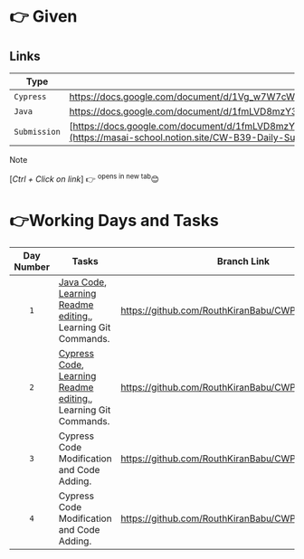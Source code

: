 # 👉 Given
## Links
| Type | Link |
| --- | --- |
| `Cypress` | https://docs.google.com/document/d/1Vg_w7W7cWbaoCtJP8Od89vhW4WknQ8QN/edit |
| `Java` | https://docs.google.com/document/d/1fmLVD8mzY3hxNgZts477zthLmaUaeogFglJDPdfqqpw/edit#heading=h.jcs07vg2nrpd |
| `Submission` | [https://docs.google.com/document/d/1fmLVD8mzY3hxNgZts477zthLmaUaeogFglJDPdfqqpw/edit#heading=h.jcs07vg2nrpd](https://masai-school.notion.site/CW-B39-Daily-Submissions-10faadbf4a8d816d899ef787ab5fdab0) |

> [!NOTE]
> [*Ctrl + Click on link*] 👉 <sup>opens in new tab</sup>😊

# 👉Working Days and Tasks
| Day Number | Tasks | Branch Link |
| :---: | --- | --- |
| `1` | [Java Code](https://github.com/RouthKiranBabu/CWP_B39/tree/day_1/Java), [Learning Readme editing.](https://docs.github.com/en/get-started/writing-on-github/getting-started-with-writing-and-formatting-on-github/quickstart-for-writing-on-github#introduction), Learning Git Commands. | https://github.com/RouthKiranBabu/CWP_B39/tree/day_1 |
| `2` | [Cypress Code](https://github.com/RouthKiranBabu/CWP_B39/tree/day_2/Cypress/cypress/e2e), [Learning Readme editing.](https://docs.github.com/en/get-started/writing-on-github/getting-started-with-writing-and-formatting-on-github/quickstart-for-writing-on-github#introduction), Learning Git Commands. | https://github.com/RouthKiranBabu/CWP_B39/tree/day_2 |
| `3` | Cypress Code Modification and Code Adding. | https://github.com/RouthKiranBabu/CWP_B39/tree/day_3 |
| `4` | Cypress Code Modification and Code Adding. | https://github.com/RouthKiranBabu/CWP_B39/tree/day_4 |
